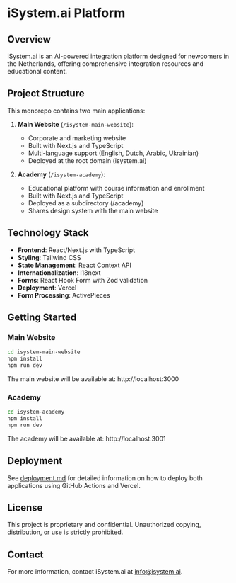 # iSystem.ai Platform

## Overview

iSystem.ai is an AI-powered integration platform designed for newcomers in the Netherlands, offering comprehensive integration resources and educational content.

## Project Structure

This monorepo contains two main applications:

1. **Main Website** (`/isystem-main-website`): 
   - Corporate and marketing website
   - Built with Next.js and TypeScript
   - Multi-language support (English, Dutch, Arabic, Ukrainian)
   - Deployed at the root domain (isystem.ai)

2. **Academy** (`/isystem-academy`):
   - Educational platform with course information and enrollment
   - Built with Next.js and TypeScript
   - Deployed as a subdirectory (/academy)
   - Shares design system with the main website

## Technology Stack

- **Frontend**: React/Next.js with TypeScript
- **Styling**: Tailwind CSS
- **State Management**: React Context API
- **Internationalization**: i18next
- **Forms**: React Hook Form with Zod validation
- **Deployment**: Vercel
- **Form Processing**: ActivePieces

## Getting Started

### Main Website

```bash
cd isystem-main-website
npm install
npm run dev
```
The main website will be available at: http://localhost:3000

### Academy

```bash
cd isystem-academy
npm install
npm run dev
```
The academy will be available at: http://localhost:3001

## Deployment

See [deployment.md](./deployment.md) for detailed information on how to deploy both applications using GitHub Actions and Vercel.

## License

This project is proprietary and confidential. Unauthorized copying, distribution, or use is strictly prohibited.

## Contact

For more information, contact iSystem.ai at info@isystem.ai.